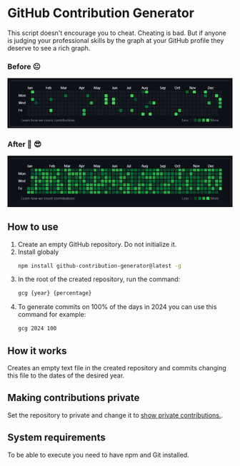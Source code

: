 
GitHub Contribution Generator
=========================
This script doesn't encourage you to cheat. Cheating is bad. But if anyone
is judging your professional skills by the graph at your GitHub profile they deserve to see a rich graph.

### Before :neutral_face:
![Before](before.png)
### After :muscle: :sunglasses:
![After](after.png)

## How to use
1. Create an empty GitHub repository. Do not initialize it.
2. Install globaly
	```sh
	npm install github-contribution-generator@latest -g
	```
3. In the root of the created repository, run the command: 
	```sh
	gcg {year} {percentage}
	```
3. To generate commits on 100% of the days in 2024 you can use this command for example:
	```sh
	gcg 2024 100
	```
## How it works
Creates an empty text file in the created repository and commits changing this file to the dates of the desired year.

## Making contributions private

Set the repository to private and change it to [show private contributions.](https://help.github.com/en/articles/publicizing-or-hiding-your-private-contributions-on-your-profile).

## System requirements
To be able to execute you need to have npm and Git installed.
